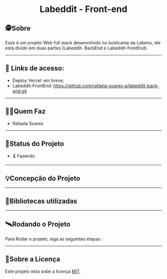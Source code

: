 <h1 align="center">
     Labeddit - Front-end
</h1>

##  🕵Sobre
Esse é um projeto Web full stack desenvolvido no bootcamp da Labenu, ele está divido em duas partes (Labeddit- BackEnd e Labeddit-frontEnd). 



---


## 🔗 Links de acesso:

- Deploy Vercel: em breve;
- Labeddit-FrontEnd: https://github.com/rafaela-soares-a/labeddit-back-end.git

---

##  👩🏾Quem Faz 

- Rafaela Soares

---

##  🧭Status do Projeto

 - ⏳ Fazendo

---

## 💡Concepção do Projeto



---

## 🔗Bibliotecas utilizadas



---

## 🛰Rodando o Projeto

Para Rodar o projeto, siga as seguintes etapas :


---

## 📝Sobre a Licença

Este projeto esta sobe a licença [MIT](./LICENSE).

